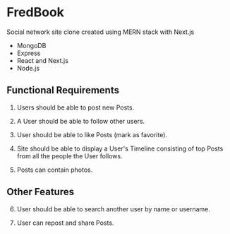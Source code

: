 # FredBook

Social network site clone created using MERN stack with Next.js

- MongoDB
- Express
- React and Next.js
- Node.js

## Functional Requirements

1. Users should be able to post new Posts.

2. A User should be able to follow other users.

3. User should be able to like Posts (mark as favorite). 

4. Site should be able to display a User's Timeline consisting of top Posts from all the people the User follows.

5. Posts can contain photos.

## Other Features

6.  User should be able to search another user by name or username.

7. User can repost and share Posts.
